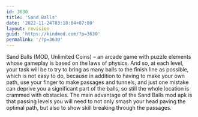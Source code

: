```yaml
---
id: 3630
title: 'Sand Balls'
date: '2022-11-24T03:18:04+07:00'
layout: revision
guid: 'https://kindmod.com/?p=3630'
permalink: '/?p=3630'
---
```


Sand Balls (MOD, Unlimited Coins) – an arcade game with puzzle elements whose gameplay is based on the laws of physics. And so, at each level, your task will be to try to bring as many balls to the finish line as possible, which is not easy to do, because in addition to having to make your own path, use your finger to make passages and tunnels, and just one mistake can deprive you a significant part of the balls, so still the whole location is crammed with obstacles. The main advantage of the Sand Balls mod apk is that passing levels you will need to not only smash your head paving the optimal path, but also to show skill breaking through the passages.